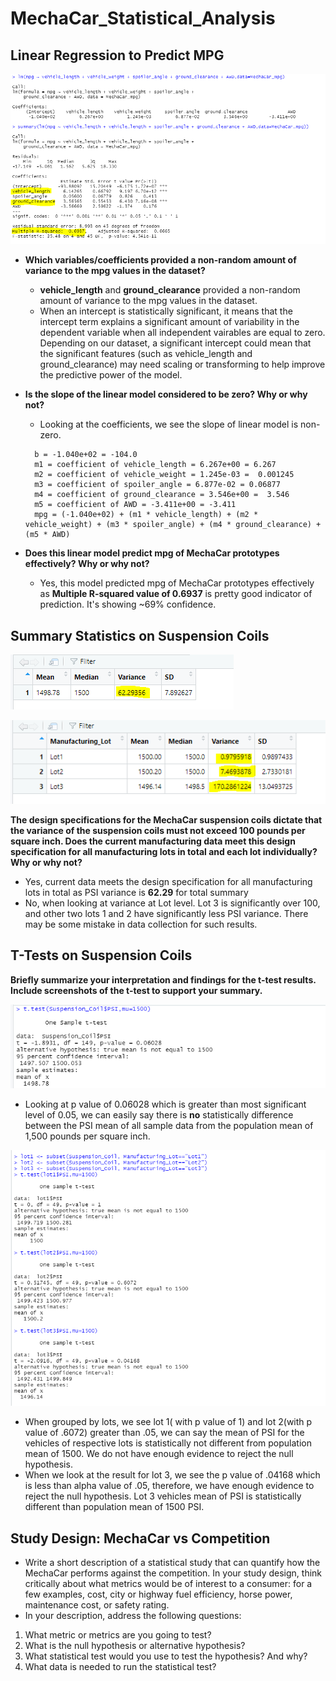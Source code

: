 # MechaCar_Statistical_Analysis
## Linear Regression to Predict MPG
![Linear Regression to Predict MPG](https://github.com/Meghajain84/MechaCar_Statistical_Analysis/blob/main/deliverable1.PNG)
* **Which variables/coefficients provided a non-random amount of variance to the mpg values in the dataset?**
   * **vehicle_length** and **ground_clearance** provided a non-random amount of variance to the mpg values in the dataset.
   * When an intercept is statistically significant, it means that the intercept term explains a significant amount of variability in the dependent variable when all independent vairables are equal to zero. Depending on our dataset, a significant intercept could mean that the significant features (such as vehicle_length and ground_clearance) may need scaling or transforming to help improve the predictive power of the model. 
    
* **Is the slope of the linear model considered to be zero? Why or why not?**
    * Looking at the coefficients, we see the slope of linear model is non-zero.
    >
        b = -1.040e+02 = -104.0
        m1 = coefficient of vehicle_length = 6.267e+00 = 6.267
        m2 = coefficient of vehicle_weight = 1.245e-03 =  0.001245
        m3 = coefficient of spoiler_angle = 6.877e-02 = 0.06877
        m4 = coefficient of ground_clearance = 3.546e+00 =  3.546
        m5 = coefficient of AWD = -3.411e+00 = -3.411
        mpg = (-1.040e+02) + (m1 * vehicle_length) + (m2 * vehicle_weight) + (m3 * spoiler_angle) + (m4 * ground_clearance) + (m5 * AWD)
* **Does this linear model predict mpg of MechaCar prototypes effectively? Why or why not?**
    * Yes, this model predicted mpg of MechaCar prototypes effectively as **Multiple R-squared value of 0.6937** is pretty good indicator of prediction. It's showing ~69% confidence.

## Summary Statistics on Suspension Coils
![Total](https://github.com/Meghajain84/MechaCar_Statistical_Analysis/blob/main/deliverable2_total_summary.PNG)

![Per Lot](https://github.com/Meghajain84/MechaCar_Statistical_Analysis/blob/main/deliverable2_lot_summary.PNG)

**The design specifications for the MechaCar suspension coils dictate that the variance of the suspension coils must not exceed 100 pounds per square inch. Does the current manufacturing data meet this design specification for all manufacturing lots in total and each lot individually? Why or why not?**
* Yes, current data meets the design specification for all manufacturing lots in total as PSI variance is **62.29** for total summary
* No, when looking at variance at Lot level. Lot 3 is significantly over 100, and other two lots 1 and 2 have significantly less PSI variance. There may be some mistake in data collection for such results. 

## T-Tests on Suspension Coils
**Briefly summarize your interpretation and findings for the t-test results. Include screenshots of the t-test to support your summary.**

![main](https://github.com/Meghajain84/MechaCar_Statistical_Analysis/blob/main/deliverable3_1.PNG)

* Looking at p value of 0.06028 which is greater than most significant level of 0.05, we can easily say there is **no** statistically difference between the PSI mean of all sample data from the population mean of 1,500 pounds per square inch. 

![lots test](https://github.com/Meghajain84/MechaCar_Statistical_Analysis/blob/main/deliverable3_2.PNG)

* When grouped by lots, we see lot 1( with p value of 1) and lot 2(with p value of .6072) greater than .05, we can say the mean of PSI for the vehicles of respective lots is statistically not different from population mean of 1500. We do not have enough evidence to reject the null hypothesis.
* When we look at the result for lot 3, we see the p value of .04168 which is less than alpha value of .05, therefore, we have enough evidence to reject the null hypothesis. Lot 3 vehicles mean of PSI is statistically different than population mean of 1500 PSI.


## Study Design: MechaCar vs Competition
* Write a short description of a statistical study that can quantify how the MechaCar performs against the competition. In your study design, think critically about what metrics would be of interest to a consumer: for a few examples, cost, city or highway fuel efficiency, horse power, maintenance cost, or safety rating.
* In your description, address the following questions:
1) What metric or metrics are you going to test?
2) What is the null hypothesis or alternative hypothesis?
3) What statistical test would you use to test the hypothesis? And why?
4) What data is needed to run the statistical test?
